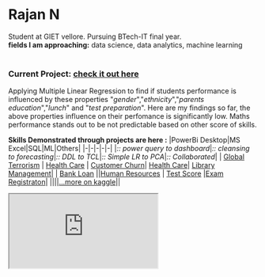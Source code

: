# Rajan N 
Student at GIET vellore. Pursuing BTech-IT final year.<br>
**fields I am approaching:**  data science, data analytics, machine learning
<br><br>
### Current Project:    [check it out here](https://www.kaggle.com/code/rajannnn/students-performance-analysis) <br>
Applying Multiple Linear Regression to find if students performance is influenced by these properties "_gender_","_ethnicity_","_parents education_","_lunch_" and "_test preparation_". Here are my findings so far, the above properties influence on their perfomance is significantly low. Maths performance stands out to be not predictable based on other score of skills.

**Skills Demonstrated through projects are here :**
|PowerBi Desktop|MS Excel|SQL|ML|Others|
|-|-|-|-|-|
|_:: power query to dashboard_|_:: cleansing to forecasting_|_:: DDL to TCL_|_:: Simple LR to PCA_|_:: Collaborated_|
| [Global Terrorism](https://github.com/rajannnnnnn/PowerBi-GLOBAL_TERRORISM_ANALYSIS) | [Health Care](https://github.com/rajannnnnnn/Excel-HEALTHCARE_DATA_ANALYSIS) | [Customer Churn](https://github.com/rajannnnnnn/Sql-E_COMMERCE_CUSTOMER_CHURN_ANALYSIS)|  [Health Care](https://kaggle.com/code/rajannnn/healthcare-data-analysis)| [Library Management](https://github.com/rajannnnnnn/Library-Management-and-Attendence-System)|
| [Bank Loan](https://github.com/rajannnnnnn/PowerBI-BANK_LOAN_PERFORMANCE_ANALYSIS) ||[Human Resources](https://github.com/rajannnnnnn/Sql-HR_MANAGEMENT) | [Test Score](https://kaggle.com/code/rajannnn/students-performance-analysis) |[Exam Registraton](https://github.com/rishikannaaa/Exam-Registration)|
||||[...more on kaggle](https://www.kaggle.com/rajannnn/code)||


<iframe src="https://docs.google.com/document/d/1fj4LvWOfRp7ixW9ytygMj4MZRoTU7vA--meLTUGpKSU/pub?embedded=true"></iframe>
